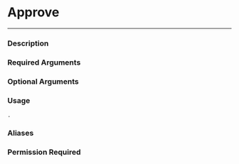 # Approve
---
### Description

### Required Arguments

### Optional Arguments

### Usage
```
.
```
### Aliases

### Permission Required
